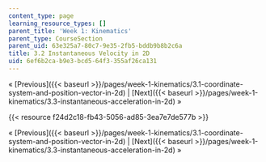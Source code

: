 ```yaml
---
content_type: page
learning_resource_types: []
parent_title: 'Week 1: Kinematics'
parent_type: CourseSection
parent_uid: 63e325a7-80c7-9e35-2fb5-bddb9b8b2c6a
title: 3.2 Instantaneous Velocity in 2D
uid: 6ef6b2ca-b9e3-bcd5-64f3-355af26ca131
---
```


« [Previous]({{< baseurl >}}/pages/week-1-kinematics/3.1-coordinate-system-and-position-vector-in-2d) | [Next]({{< baseurl >}}/pages/week-1-kinematics/3.3-instantaneous-acceleration-in-2d) »

{{< resource f24d2c18-fb43-5056-ad85-3ea7e7de577b >}}

« [Previous]({{< baseurl >}}/pages/week-1-kinematics/3.1-coordinate-system-and-position-vector-in-2d) | [Next]({{< baseurl >}}/pages/week-1-kinematics/3.3-instantaneous-acceleration-in-2d) »